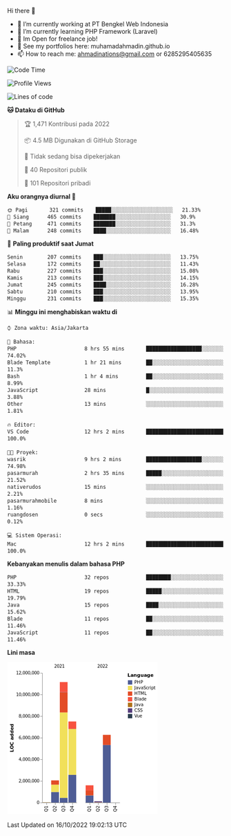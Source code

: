 Hi there 👋

- 🔭 I’m currently working at PT Bengkel Web Indonesia
- 🌱 I’m currently learning PHP Framework (Laravel)
- 📂 Im Open for freelance job!
- 🧷 See my portfolios here: muhamadahmadin.github.io
- 📫 How to reach me: ahmadinations@gmail.com or 6285295405635


<!--START_SECTION:waka-->
![Code Time](http://img.shields.io/badge/Code%20Time-1%2C184%20hrs%2036%20mins-blue)

![Profile Views](http://img.shields.io/badge/Profil%20dilihat-0-blue)

![Lines of code](https://img.shields.io/badge/Sejak%20Hello%20World%20aku%20telah%20menulis-29%20Million%20baris%20kode-blue)

**🐱 Dataku di GitHub** 

> 🏆 1,471 Kontribusi pada 2022
 > 
> 📦 4.5 MB Digunakan di GitHub Storage 
 > 
> 🚫 Tidak sedang bisa dipekerjakan
 > 
> 📜 40 Repositori publik 
 > 
> 🔑 101 Repositori pribadi  
 > 
**Aku orangnya diurnal 🐤** 

```text
🌞 Pagi       321 commits    █████░░░░░░░░░░░░░░░░░░░░   21.33% 
🌆 Siang      465 commits    ███████░░░░░░░░░░░░░░░░░░   30.9% 
🌃 Petang     471 commits    ███████░░░░░░░░░░░░░░░░░░   31.3% 
🌙 Malam      248 commits    ████░░░░░░░░░░░░░░░░░░░░░   16.48%

```
📅 **Paling produktif saat Jumat** 

```text
Senin        207 commits    ███░░░░░░░░░░░░░░░░░░░░░░   13.75% 
Selasa       172 commits    ██░░░░░░░░░░░░░░░░░░░░░░░   11.43% 
Rabu         227 commits    ███░░░░░░░░░░░░░░░░░░░░░░   15.08% 
Kamis        213 commits    ███░░░░░░░░░░░░░░░░░░░░░░   14.15% 
Jumat        245 commits    ████░░░░░░░░░░░░░░░░░░░░░   16.28% 
Sabtu        210 commits    ███░░░░░░░░░░░░░░░░░░░░░░   13.95% 
Minggu       231 commits    ███░░░░░░░░░░░░░░░░░░░░░░   15.35%

```


📊 **Minggu ini menghabiskan waktu di** 

```text
⌚︎ Zona waktu: Asia/Jakarta

💬 Bahasa: 
PHP                      8 hrs 55 mins       ██████████████████░░░░░░░   74.02% 
Blade Template           1 hr 21 mins        ██░░░░░░░░░░░░░░░░░░░░░░░   11.3% 
Bash                     1 hr 4 mins         ██░░░░░░░░░░░░░░░░░░░░░░░   8.99% 
JavaScript               28 mins             █░░░░░░░░░░░░░░░░░░░░░░░░   3.88% 
Other                    13 mins             ░░░░░░░░░░░░░░░░░░░░░░░░░   1.81%

🔥 Editor: 
VS Code                  12 hrs 2 mins       █████████████████████████   100.0%

🐱‍💻 Proyek: 
wasrik                   9 hrs 2 mins        ██████████████████░░░░░░░   74.98% 
pasarmurah               2 hrs 35 mins       █████░░░░░░░░░░░░░░░░░░░░   21.52% 
nativerudos              15 mins             ░░░░░░░░░░░░░░░░░░░░░░░░░   2.21% 
pasarmurahmobile         8 mins              ░░░░░░░░░░░░░░░░░░░░░░░░░   1.16% 
ruangdosen               0 secs              ░░░░░░░░░░░░░░░░░░░░░░░░░   0.12%

💻 Sistem Operasi: 
Mac                      12 hrs 2 mins       █████████████████████████   100.0%

```

**Kebanyakan menulis dalam bahasa PHP** 

```text
PHP                      32 repos            ████████░░░░░░░░░░░░░░░░░   33.33% 
HTML                     19 repos            █████░░░░░░░░░░░░░░░░░░░░   19.79% 
Java                     15 repos            ████░░░░░░░░░░░░░░░░░░░░░   15.62% 
Blade                    11 repos            ██░░░░░░░░░░░░░░░░░░░░░░░   11.46% 
JavaScript               11 repos            ██░░░░░░░░░░░░░░░░░░░░░░░   11.46%

```


**Lini masa**

![Chart not found](https://raw.githubusercontent.com/MuhamadAhmadin/MuhamadAhmadin/master/charts/bar_graph.png) 


 Last Updated on 16/10/2022 19:02:13 UTC
<!--END_SECTION:waka-->
